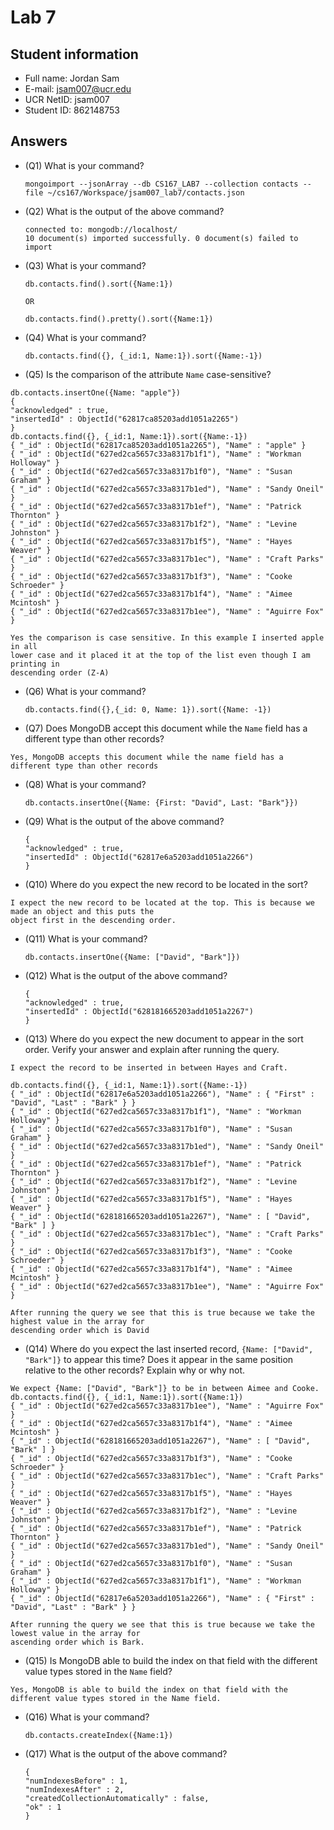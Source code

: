 # Lab 7

## Student information

* Full name: Jordan Sam
* E-mail: jsam007@ucr.edu
* UCR NetID: jsam007
* Student ID: 862148753

## Answers

* (Q1) What is your command?

    ```
    mongoimport --jsonArray --db CS167_LAB7 --collection contacts --file ~/cs167/Workspace/jsam007_lab7/contacts.json
    ```

* (Q2) What is the output of the above command?

    ```
    connected to: mongodb://localhost/
    10 document(s) imported successfully. 0 document(s) failed to import
    ```

* (Q3) What is your command?

    ```shell
    db.contacts.find().sort({Name:1}) 
  
    OR 
  
    db.contacts.find().pretty().sort({Name:1})
    ```

* (Q4) What is your command?

    ```shell
    db.contacts.find({}, {_id:1, Name:1}).sort({Name:-1})
    ```

* (Q5) Is the comparison of the attribute `Name` case-sensitive?

```
db.contacts.insertOne({Name: "apple"})
{
"acknowledged" : true,
"insertedId" : ObjectId("62817ca85203add1051a2265")
}
db.contacts.find({}, {_id:1, Name:1}).sort({Name:-1})
{ "_id" : ObjectId("62817ca85203add1051a2265"), "Name" : "apple" }
{ "_id" : ObjectId("627ed2ca5657c33a8317b1f1"), "Name" : "Workman Holloway" }
{ "_id" : ObjectId("627ed2ca5657c33a8317b1f0"), "Name" : "Susan Graham" }
{ "_id" : ObjectId("627ed2ca5657c33a8317b1ed"), "Name" : "Sandy Oneil" }
{ "_id" : ObjectId("627ed2ca5657c33a8317b1ef"), "Name" : "Patrick Thornton" }
{ "_id" : ObjectId("627ed2ca5657c33a8317b1f2"), "Name" : "Levine Johnston" }
{ "_id" : ObjectId("627ed2ca5657c33a8317b1f5"), "Name" : "Hayes Weaver" }
{ "_id" : ObjectId("627ed2ca5657c33a8317b1ec"), "Name" : "Craft Parks" }
{ "_id" : ObjectId("627ed2ca5657c33a8317b1f3"), "Name" : "Cooke Schroeder" }
{ "_id" : ObjectId("627ed2ca5657c33a8317b1f4"), "Name" : "Aimee Mcintosh" }
{ "_id" : ObjectId("627ed2ca5657c33a8317b1ee"), "Name" : "Aguirre Fox" }

Yes the comparison is case sensitive. In this example I inserted apple in all 
lower case and it placed it at the top of the list even though I am printing in 
descending order (Z-A)
```

* (Q6) What is your command?

    ```shell
    db.contacts.find({},{_id: 0, Name: 1}).sort({Name: -1})
    ```

* (Q7) Does MongoDB accept this document while the `Name` field has a different type than other records?

```
Yes, MongoDB accepts this document while the name field has a different type than other records
```

* (Q8) What is your command?

    ```shell
    db.contacts.insertOne({Name: {First: "David", Last: "Bark"}})
    ```

* (Q9) What is the output of the above command?

    ```text
    {
    "acknowledged" : true,
    "insertedId" : ObjectId("62817e6a5203add1051a2266")
    }
    ```

* (Q10) Where do you expect the new record to be located in the sort?

```
I expect the new record to be located at the top. This is because we made an object and this puts the 
object first in the descending order.
```

* (Q11) What is your command?

    ```shell
    db.contacts.insertOne({Name: ["David", "Bark"]})
    ```

* (Q12) What is the output of the above command?

    ```text
    {
    "acknowledged" : true,
    "insertedId" : ObjectId("628181665203add1051a2267")
    }
    ```

* (Q13) Where do you expect the new document to appear in the sort order. Verify your answer and explain after running the query.

```
I expect the record to be inserted in between Hayes and Craft.

db.contacts.find({}, {_id:1, Name:1}).sort({Name:-1})
{ "_id" : ObjectId("62817e6a5203add1051a2266"), "Name" : { "First" : "David", "Last" : "Bark" } }
{ "_id" : ObjectId("627ed2ca5657c33a8317b1f1"), "Name" : "Workman Holloway" }
{ "_id" : ObjectId("627ed2ca5657c33a8317b1f0"), "Name" : "Susan Graham" }
{ "_id" : ObjectId("627ed2ca5657c33a8317b1ed"), "Name" : "Sandy Oneil" }
{ "_id" : ObjectId("627ed2ca5657c33a8317b1ef"), "Name" : "Patrick Thornton" }
{ "_id" : ObjectId("627ed2ca5657c33a8317b1f2"), "Name" : "Levine Johnston" }
{ "_id" : ObjectId("627ed2ca5657c33a8317b1f5"), "Name" : "Hayes Weaver" }
{ "_id" : ObjectId("628181665203add1051a2267"), "Name" : [ "David", "Bark" ] }
{ "_id" : ObjectId("627ed2ca5657c33a8317b1ec"), "Name" : "Craft Parks" }
{ "_id" : ObjectId("627ed2ca5657c33a8317b1f3"), "Name" : "Cooke Schroeder" }
{ "_id" : ObjectId("627ed2ca5657c33a8317b1f4"), "Name" : "Aimee Mcintosh" }
{ "_id" : ObjectId("627ed2ca5657c33a8317b1ee"), "Name" : "Aguirre Fox" }

After running the query we see that this is true because we take the highest value in the array for 
descending order which is David
```

* (Q14) Where do you expect the last inserted record, `{Name: ["David", "Bark"]}` to appear this time? Does it appear in the same position relative to the other records? Explain why or why not.

```
We expect {Name: ["David", "Bark"]} to be in between Aimee and Cooke.
db.contacts.find({}, {_id:1, Name:1}).sort({Name:1})
{ "_id" : ObjectId("627ed2ca5657c33a8317b1ee"), "Name" : "Aguirre Fox" }
{ "_id" : ObjectId("627ed2ca5657c33a8317b1f4"), "Name" : "Aimee Mcintosh" }
{ "_id" : ObjectId("628181665203add1051a2267"), "Name" : [ "David", "Bark" ] }
{ "_id" : ObjectId("627ed2ca5657c33a8317b1f3"), "Name" : "Cooke Schroeder" }
{ "_id" : ObjectId("627ed2ca5657c33a8317b1ec"), "Name" : "Craft Parks" }
{ "_id" : ObjectId("627ed2ca5657c33a8317b1f5"), "Name" : "Hayes Weaver" }
{ "_id" : ObjectId("627ed2ca5657c33a8317b1f2"), "Name" : "Levine Johnston" }
{ "_id" : ObjectId("627ed2ca5657c33a8317b1ef"), "Name" : "Patrick Thornton" }
{ "_id" : ObjectId("627ed2ca5657c33a8317b1ed"), "Name" : "Sandy Oneil" }
{ "_id" : ObjectId("627ed2ca5657c33a8317b1f0"), "Name" : "Susan Graham" }
{ "_id" : ObjectId("627ed2ca5657c33a8317b1f1"), "Name" : "Workman Holloway" }
{ "_id" : ObjectId("62817e6a5203add1051a2266"), "Name" : { "First" : "David", "Last" : "Bark" } }

After running the query we see that this is true because we take the lowest value in the array for 
ascending order which is Bark.
```

* (Q15) Is MongoDB able to build the index on that field with the different value types stored in the `Name` field?

```
Yes, MongoDB is able to build the index on that field with the different value types stored in the Name field.
```

* (Q16) What is your command?

    ```shell
    db.contacts.createIndex({Name:1})
    ```

* (Q17) What is the output of the above command?

    ```text
    {
    "numIndexesBefore" : 1,
    "numIndexesAfter" : 2,
    "createdCollectionAutomatically" : false,
    "ok" : 1
    }
    ```